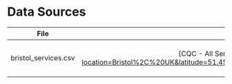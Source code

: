 # Data Sources

|File|Source|Usage|
|:---:|:---:|:---:|
|bristol_services.csv|[CQC - All Services, Bristol] (https://www.cqc.org.uk/search/services/all?location=Bristol%2C%20UK&latitude=51.454513&longitude=-2.5879099999999653&sort=default&la=&distance=15&mode=map)|Service locations and provisions|
